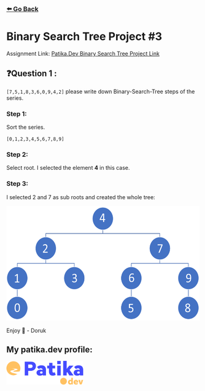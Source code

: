 ### [⬅️ Go Back](../../README.md)

# Binary Search Tree Project #3

Assignment Link: [Patika.Dev Binary Search Tree Project Link](https://app.patika.dev/courses/veri-yapilari-ve-algoritmalar/binary-search-tree-proje)

## ❓Question 1 :

`[7,5,1,8,3,6,0,9,4,2]` please write down Binary-Search-Tree steps of the series.

### Step 1:

Sort the series.

```
[0,1,2,3,4,5,6,7,8,9]
```

### Step 2:

Select root. I selected the element **4** in this case.

### Step 3:

I selected 2 and 7 as sub roots and created the whole tree:

<img src="../../assets/BST-Project3.png" height=300/>

Enjoy 🚀 - Doruk

## My patika.dev profile:

<a href="https://app.patika.dev/kaolin"><img src="../../assets/newPatikaLogo.svg" width=200/></a>
